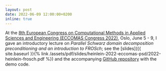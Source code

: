 ```yaml
---
layout: post
date: 2022-06-09 12:00:00+0200
inline: true
---
```


At the [8th European Congress on Computational Methods in Applied Sciences and Engineering (ECCOMAS Congress 2022)](https://www.eccomas2022.org/frontal/), Oslo, June 5 - 9, I gave an introductory lecture on *Parallel Schwarz domain decomposition preconditioning and an introduction to FROSch*; see the [slides]({{ site.baseurl }}{% link /assets/pdf/slides/heinlein-2022-eccomas-psd/2022-heinlein-frosch.pdf %}) and the accompanying [GitHub repository](https://github.com/searhein/frosch-demo) with the demo code.
